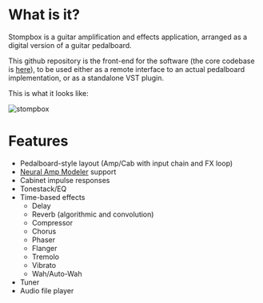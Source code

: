 # What is it?

Stompbox is a guitar amplification and effects application, arranged as a digital version of a guitar pedalboard.

This github repository is the front-end for the software (the core codebase is [here](https://github.com/mikeoliphant/stompbox)), to be used either as a remote interface to an actual pedalboard implementation, or as a standalone VST plugin.

This is what it looks like:

![stompbox](https://github.com/mikeoliphant/StompboxUI/assets/6710799/dd6e9349-ff0d-4437-af42-ef62f1096496)

# Features

* Pedalboard-style layout (Amp/Cab with input chain and FX loop)
* [Neural Amp Modeler](https://github.com/sdatkinson/neural-amp-modeler) support
* Cabinet impulse responses
* Tonestack/EQ
* Time-based effects
  - Delay
  - Reverb (algorithmic and convolution)
  - Compressor
  - Chorus
  - Phaser
  - Flanger
  - Tremolo
  - Vibrato
  - Wah/Auto-Wah
* Tuner
* Audio file player
